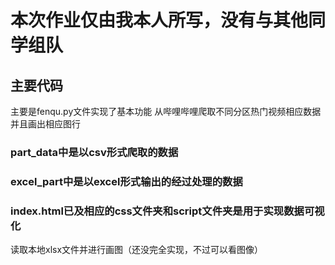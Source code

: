# **本次作业仅由我本人所写，没有与其他同学组队**

## 主要代码

主要是fenqu.py文件实现了基本功能
从哔哩哔哩爬取不同分区热门视频相应数据
并且画出相应图行

### part_data中是以csv形式爬取的数据

### excel_part中是以excel形式输出的经过处理的数据

### index.html已及相应的css文件夹和script文件夹是用于实现数据可视化
读取本地xlsx文件并进行画图（还没完全实现，不过可以看图像）
